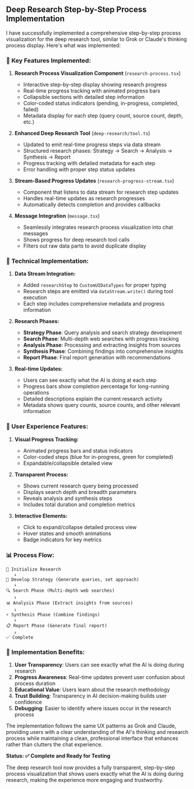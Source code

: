## Deep Research Step-by-Step Process Implementation

I have successfully implemented a comprehensive step-by-step process visualization for the deep research tool, similar to Grok or Claude's thinking process display. Here's what was implemented:

### 🎯 **Key Features Implemented:**

1. **Research Process Visualization Component** (`research-process.tsx`)

   - Interactive step-by-step display showing research progress
   - Real-time progress tracking with animated progress bars
   - Collapsible sections with detailed step information
   - Color-coded status indicators (pending, in-progress, completed, failed)
   - Metadata display for each step (query count, source count, depth, etc.)

2. **Enhanced Deep Research Tool** (`deep-research/tool.ts`)

   - Updated to emit real-time progress steps via data stream
   - Structured research phases: Strategy → Search → Analysis → Synthesis → Report
   - Progress tracking with detailed metadata for each step
   - Error handling with proper step status updates

3. **Stream-Based Progress Updates** (`research-progress-stream.tsx`)

   - Component that listens to data stream for research step updates
   - Handles real-time updates as research progresses
   - Automatically detects completion and provides callbacks

4. **Message Integration** (`message.tsx`)
   - Seamlessly integrates research process visualization into chat messages
   - Shows progress for deep research tool calls
   - Filters out raw data parts to avoid duplicate display

### 🔧 **Technical Implementation:**

1. **Data Stream Integration:**

   - Added `researchStep` to `CustomUIDataTypes` for proper typing
   - Research steps are emitted via `dataStream.write()` during tool execution
   - Each step includes comprehensive metadata and progress information

2. **Research Phases:**

   - **Strategy Phase**: Query analysis and search strategy development
   - **Search Phase**: Multi-depth web searches with progress tracking
   - **Analysis Phase**: Processing and extracting insights from sources
   - **Synthesis Phase**: Combining findings into comprehensive insights
   - **Report Phase**: Final report generation with recommendations

3. **Real-time Updates:**
   - Users can see exactly what the AI is doing at each step
   - Progress bars show completion percentage for long-running operations
   - Detailed descriptions explain the current research activity
   - Metadata shows query counts, source counts, and other relevant information

### 🎨 **User Experience Features:**

1. **Visual Progress Tracking:**

   - Animated progress bars and status indicators
   - Color-coded steps (blue for in-progress, green for completed)
   - Expandable/collapsible detailed view

2. **Transparent Process:**

   - Shows current research query being processed
   - Displays search depth and breadth parameters
   - Reveals analysis and synthesis steps
   - Includes total duration and completion metrics

3. **Interactive Elements:**
   - Click to expand/collapse detailed process view
   - Hover states and smooth animations
   - Badge indicators for key metrics

### 📊 **Process Flow:**

```
🎯 Initialize Research
   ↓
🧠 Develop Strategy (Generate queries, set approach)
   ↓
🔍 Search Phase (Multi-depth web searches)
   ↓
📊 Analysis Phase (Extract insights from sources)
   ↓
⚡ Synthesis Phase (Combine findings)
   ↓
📋 Report Phase (Generate final report)
   ↓
✅ Complete
```

### 🚀 **Implementation Benefits:**

1. **User Transparency**: Users can see exactly what the AI is doing during research
2. **Progress Awareness**: Real-time updates prevent user confusion about process duration
3. **Educational Value**: Users learn about the research methodology
4. **Trust Building**: Transparency in AI decision-making builds user confidence
5. **Debugging**: Easier to identify where issues occur in the research process

The implementation follows the same UX patterns as Grok and Claude, providing users with a clear understanding of the AI's thinking and research process while maintaining a clean, professional interface that enhances rather than clutters the chat experience.

**Status: ✅ Complete and Ready for Testing**

The deep research tool now provides a fully transparent, step-by-step process visualization that shows users exactly what the AI is doing during research, making the experience more engaging and trustworthy.
